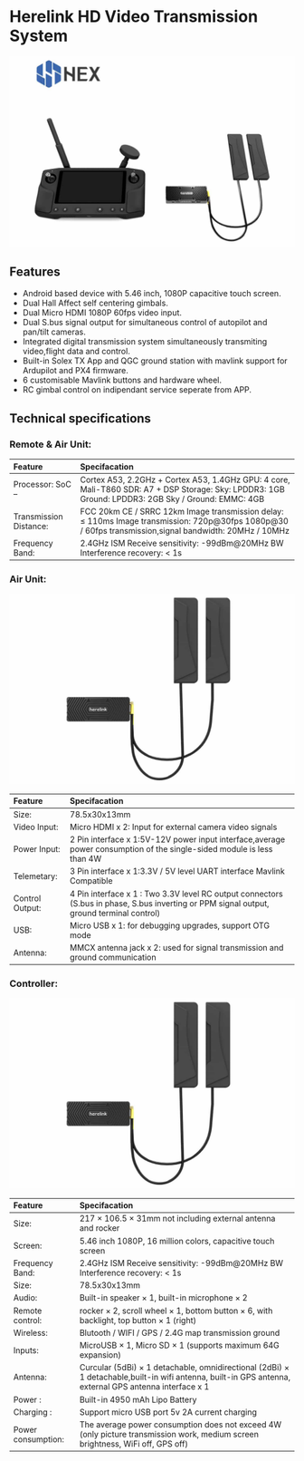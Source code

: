 # Herelink HD Video Transmission System

![](../.gitbook/assets/Herelink1.jpg)


## Features
* Android based device with 5.46 inch, 1080P capacitive touch screen.
* Dual Hall Affect self centering gimbals. 
* Dual Micro HDMI 1080P 60fps video input. 
* Dual S.bus signal output for simultaneous control of autopilot and pan/tilt cameras.
* Integrated digital transmission system simultaneously transmiting video,flight data and control. 
* Built-in Solex TX App and QGC ground station with mavlink support for Ardupilot and PX4 firmware.
* 6 customisable Mavlink buttons and hardware wheel. 
* RC gimbal control on indipendant service seperate from APP. 



## Technical specifications

### Remote & Air Unit:

| Feature | Specifacation |
| :--- | :--- |
|Processor: SoC – | Cortex A53, 2.2GHz + Cortex A53, 1.4GHz GPU: 4 core, Mali-T860 SDR: A7 + DSP Storage: Sky: LPDDR3: 1GB Ground: LPDDR3: 2GB Sky / Ground: EMMC: 4GB |
| Transmission Distance: |  FCC 20km CE / SRRC 12km Image transmission delay: ≤ 110ms Image transmission: 720p@30fps 1080p@30 / 60fps transmission,signal bandwidth: 20MHz / 10MHz |
| Frequency Band: | 2.4GHz ISM Receive sensitivity: -99dBm@20MHz BW Interference recovery: < 1s |

### Air Unit:

![](../.gitbook/assets/Herelink3.jpg)

| Feature | Specifacation |
| :--- | :--- |
| Size: | 78.5x30x13mm |
| Video Input: | Micro HDMI x 2: Input for external camera video signals |
| Power Input:  | 2 Pin interface x 1:5V-12V power input interface,average power consumption of the single-sided module is less than 4W |
| Telemetary: | 3 Pin interface x 1:3.3V / 5V level UART interface Mavlink Compatible |
| Control Output: |4 Pin interface x 1 : Two 3.3V level RC output connectors (S.bus in phase, S.bus inverting or PPM signal output, ground terminal control) |
| USB: | Micro USB x 1: for debugging upgrades, support OTG mode |
| Antenna: |  MMCX antenna jack x 2: used for signal transmission and ground communication |



### Controller:

![](../.gitbook/assets/Herelink3.jpg)

| Feature | Specifacation |
| :--- | :--- |
| Size: | 217 × 106.5 × 31mm not including external antenna and rocker |
| Screen: |  5.46 inch 1080P, 16 million colors, capacitive touch screen |
| Frequency Band: | 2.4GHz ISM Receive sensitivity: -99dBm@20MHz BW Interference recovery: < 1s |
| Size: | 78.5x30x13mm |
| Audio: | Built-in speaker × 1, built-in microphone × 2 |
| Remote control: | rocker × 2, scroll wheel × 1, bottom button × 6, with backlight, top button × 1 (right) |
| Wireless: |  Blutooth / WIFI / GPS / 2.4G map transmission ground |
| Inputs: | MicroUSB × 1, Micro SD × 1 (supports maximum 64G expansion) |
| Antenna: | Curcular (5dBi) × 1 detachable, omnidirectional (2dBi) × 1 detachable,built-in wifi antenna, built-in GPS antenna, external GPS antenna interface x 1 |
| Power : | Built-in 4950 mAh Lipo Battery |
| Charging : | Support micro USB port 5v 2A current charging |
| Power consumption: | The average power consumption does not exceed 4W (only picture transmission work, medium screen brightness, WiFi off, GPS off) |




